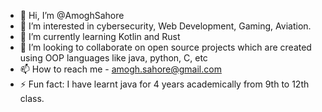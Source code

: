 - 👋 Hi, I’m @AmoghSahore
- 👀 I’m interested in cybersecurity, Web Development, Gaming, Aviation.
- 🌱 I’m currently learning Kotlin and Rust
- 💞️ I’m looking to collaborate on open source projects which are created using OOP languages like java, python, C, etc
- 📫 How to reach me - amogh.sahore@gmail.com
- ⚡ Fun fact: I have learnt java for 4 years academically from 9th to 12th class.

<!---
AmoghSahore/AmoghSahore is a ✨ special ✨ repository because its `README.md` (this file) appears on your GitHub profile.
You can click the Preview link to take a look at your changes.
--->
